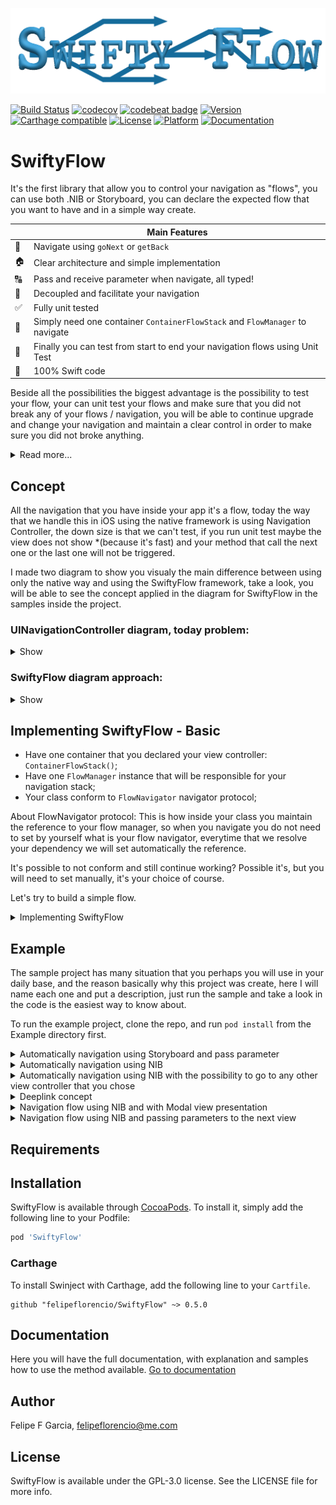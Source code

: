 ![SwiftyFlow](https://raw.githubusercontent.com/felipeflorencio/SwiftyFlow/master/screenshots/SwiftyFlow-Logo.png)

[![Build Status](https://travis-ci.com/felipeflorencio/SwiftyFlow.svg?branch=master)](https://travis-ci.com/felipeflorencio/SwiftyFlow)
[![codecov](https://codecov.io/gh/felipeflorencio/SwiftyFlow/branch/master/graph/badge.svg)](https://codecov.io/gh/felipeflorencio/SwiftyFlow)
[![codebeat badge](https://codebeat.co/badges/20415fbf-b83f-46a7-8b53-6cdf813efa12)](https://codebeat.co/projects/github-com-felipeflorencio-swiftyflow-master)
[![Version](https://img.shields.io/cocoapods/v/SwiftyFlow.svg?style=flat)](https://cocoapods.org/pods/SwiftyFlow)
[![Carthage compatible](https://img.shields.io/badge/Carthage-compatible-4BC51D.svg?style=flat)](https://github.com/Carthage/Carthage)
[![License](https://img.shields.io/cocoapods/l/SwiftyFlow.svg?style=flat)](https://cocoapods.org/pods/SwiftyFlow)
[![Platform](https://img.shields.io/cocoapods/p/SwiftyFlow.svg?style=flat)](https://cocoapods.org/pods/SwiftyFlow)
[![Documentation](https://felipeflorencio.github.io/SwiftyFlow/badge.svg?style=flat)](https://felipeflorencio.github.io/SwiftyFlow/)

# SwiftyFlow

It's the first library that allow you to control your navigation as "flows", you can use both .NIB or Storyboard, you can declare the expected flow that you want to have and in a simple way create.

|           | Main Features                                                                |
| --------- | ---------------------------------------------------------------------------- |
| &#128581; | Navigate using `goNext` or `getBack`                                         |
| &#127968; | Clear architecture and simple implementation                                 |
| &#128288; | Pass and receive parameter when navigate, all typed!                         |
| &#128273; | Decoupled and facilitate your navigation                                     |
| &#9989;   | Fully unit tested                                                            |
| &#128241; | Simply need one container `ContainerFlowStack` and `FlowManager` to navigate |
| &#128640; | Finally you can test from start to end your navigation flows using Unit Test |
| &#128175; | 100% Swift code                                                              |

Beside all the possibilities the biggest advantage is the possibility to test your flow, your can unit test your flows and make sure that you did not break any of your flows / navigation, you will be able to continue upgrade and change your navigation and maintain a clear control in order to make sure you did not broke anything.

<details>
<summary>Read more...</summary>
With Swifty Flow you can pass parameter to the next view controller that you are calling and you can instantiate this next view controller already injecting those values, beside this all the values that you pass are all typed, this make sure that any change you are in control and you can test this in your tests.

The navigation can happen in two ways one if you don't want to pass any parameter you can just declare your flow navigation, and the order that you declared will happen, just need to call `goNext()` or `getBack()` simple like this.

Or you can say at any moment where you want to go or make the navigation the way that you want, for this just need to say the type of your next view controller, only using the type of the class that you declared the library will resolve all for you.

Do you want to dismiss the hole flow in one click? You want to have a callback that your flow was closed? You want to know when your flow is finished loading? You want to pass any value back when finishing your flow?!?! It's all possible with this library without need to care about delegate, notification or any other pattern in order to acomplish this simple task :D :D .

</details>

## Concept

All the navigation that you have inside your app it's a flow, today the way that we handle this in iOS using the native framework is using Navigation Controller, the down size is that we can't test, if you run unit test maybe the view does not show \*(because it's fast) and your method that call the next one or the last one will not be triggered.

I made two diagram to show you visualy the main difference between using only the native way and using the SwiftyFlow framework, take a look, you will be able to see the concept applied in the diagram for SwiftyFlow in the samples inside the project.

### UINavigationController diagram, today problem:

<details>
<summary>Show</summary>
<div align="center">
<a href="https://raw.githubusercontent.com/felipeflorencio/SwiftyFlow/master/screenshots/UINavigationController_Concept_Diagram.png" target="_blank"><img src="https://raw.githubusercontent.com/felipeflorencio/SwiftyFlow/master/screenshots/UINavigationController_Concept_Diagram.png?raw=true" height="460px" width="400px" border="1"  alt="Diagram showing how Navigation Controller works"><div class="caption">Click to expand</div></a>
</div>
</details>

### SwiftyFlow diagram approach:

<details>
<summary>Show</summary>

<div align="center">
<a href="https://raw.githubusercontent.com/felipeflorencio/SwiftyFlow/master/screenshots/SwiftFlow_Concept_Diagram.png" target="_blank"><img src="https://raw.githubusercontent.com/felipeflorencio/SwiftyFlow/master/screenshots/SwiftFlow_Concept_Diagram.png?raw=true" height="518px" width="400px" border="1" alt="Diagram showing how SwiftyFlow works"><div class="caption">Click to expand</div></a>
</div>
</details>

## Implementing SwiftyFlow - Basic

- Have one container that you declared your view controller: `ContainerFlowStack()`;
- Have one `FlowManager` instance that will be responsible for your navigation stack;
- Your class conform to `FlowNavigator` navigator protocol;

About FlowNavigator protocol:
This is how inside your class you maintain the reference to your flow manager, so when you navigate you do not need to set by yourself what is your flow navigator, everytime that we resolve your dependency we will set automatically the reference.

It's possible to not conform and still continue working?
Possible it's, but you will need to set manually, it's your choice of course.

Let's try to build a simple flow.

<details>
<summary>Implementing SwiftyFlow</summary>

Create one class that will be your "container" it's the one that will have the declaration to all your View Controller that we will navigate:

```swift
import Foundation
import SwiftyFlow

class ContainerView {

    func setupStackNavigation(using containerStack: ContainerFlowStack) {

        containerStack.registerModule(for: ViewController.self) { () -> ViewController in
            return ViewController()
        }

        containerStack.registerModule(for: FirstViewController.self) { () -> FirstViewController in
            return FirstViewController()
        }

        containerStack.registerModule(for: SecondViewController.self) { () -> SecondViewController in
            return SecondViewController()
        }

        containerStack.registerModule(for: ThirdViewController.self) { () -> ThirdViewController in
            return ThirdViewController()
        }
    }
}
```

#### What's this container? Why I need to register?

> This container is the place that we declare all the types that we want to have in this **_Flow Manager_** that we will use to navigate.

> Another important part here is that we are just declaring the types, we are for now just registering the classes that latter we will use, we do not instantiate this classes while we are declaring, only when we start the navigation and we request the **type** that our framework will ask if we have that type declared, if yes, will go to your container look for the registration and **_resolve_** the instance and return to be shown.

Inside your class, the one that you want to start your navigation flow you need to create your flow manager.

Imagine that we have a class called `AppInitialViewController` and inside this class I will create a method that will create our stack and set to our `FlowManager` which container to use.

```swift
func createOurNavigation() {
	let navigationStack = ContainerFlowStack()
    ContainerView().setupStackNavigation(using: navigationStack)

    FlowManager(root: FirstViewController.self, container: navigationStack)
}
```

One important information to know about is, how our flow manager knows that we are using Storyboard or NIB files?

When we are create our `FlowManager` by default will be created specting that our navigation will have NIB files as View Controller, if you want to use a Storyboard then you need to specify like this:

```swift
FlowManager(root: AutomaticallyInitialViewController.self,
			container: navigationStack,
			setupInstance: .storyboard("AutomaticallyNavigationFlow"))
```

- We say that we want to have this flow using storyboard and we say the name of the Storyboard.

Let's dig into and understand the "why's".

> If you pay attention actually you do not need to have that class called `ContainerView`, I just added to not have all those declaration in one place, what we need is to have one `ContainerFlowStack` and declare all our dependencies there, if you want you can make the "shortcut format":

```swift
let navigationStack = ContainerFlowStack { container in
            container.registerModule(for: SecondViewController.self, resolve: { () -> SecondViewController in
                return SecondViewController()
            })
        }

FlowManager(root: FirstViewController.self, container: navigationStack)
```

It's the same as before, but the thing is that imagine declare all those class's inside this closure, will be to much, but, it's possible ;) .

Pretty much this regarding the configurantion it self, now you are able to start.

To start you just need to call the `start()` method from your flow manager, you can set a class variable and call latter or just call direct from your flow manager as soon you instantiate, for example:

1. Call direct from the instance:

```swift
FlowManager(root: FirstViewController.self, container: navigationStack).start()

```

This will just start your navigation flow.

2. Start latter, just set the flow manager to some variable and call latter:

```swift
flowManagerVariable = FlowManager(root: FirstViewController.self, container: navigationStack)


flowManagerVariable.start()
```

Regarding start / create this is all, now regarding the navigation the simple on you will have to use basically 3 methods.

1. To navigate to the next screen using the "automatically navigation" just use the method `goNext()` to go to next screen, will follow the order that you declared in your container;

2. Go back it's the same, just call `getBack()` and will get back to the previous screen;

3. Close the flow just call at any time `dismissFlowController()`.

That's it's all, with this setup you can easily navigate.

Of course this is not even the more important, in the samples you will see many other methods that can provide even more power, like pass parameters, go to any other screen that you declared inside you container.

The most important actually it's, you can test, you can test this flow exactly way that you declared, so you can make sure that your flow it's still valid and working using unit test!

</details>

## Example

The sample project has many situation that you perhaps you will use in your daily base, and the reason basically why this project was create, here I will name each one and put a description, just run the sample and take a look in the code is the easiest way to know about.

To run the example project, clone the repo, and run `pod install` from the Example directory first.

<details>
<summary>Automatically navigation using Storyboard and pass parameter</summary>

First, what does mean have "automatically" navigation?
This mean that the order that you declared your view controllers, when you call `goNext()` and `getBack()` you will not need to specify to where.

Features in this sample:
Automatically navigation using View Controller that have View inside Storyboard.
Pass parameter from one View Controller to another View controller using the framework.

1. The navigation will use the automatically way, that use 2 methods:
1. `goNext()`
1. `getBack()`

1. To pass parameter's when using storyboard you have a little different approach, let's understand the problem:
   When you instantiate using the storyboard, what actually happen is you Storyboard that actually instantiate you instance, your view controller class.
   Because this, is not possible (until the last apple update from WWDC 2019) to pass any parameter in the initialiser, the only solution is after you have the instance you pass using method injection, variable injection.

But this is not the end, what we did in order to be able to test is, you still send when call go to the next one, specify the parameters and in your instance you "listen" to the parameter, let's see.

First, you will need to use a different method to call you next view, you will use:

```swift
navigationFlow?.goNextWith(screen: AutomaticallyFirstViewController.self, parameters: { ("Felipe", 3123.232, "Florencio", 31) })
```

- We need to specify where we want to go, which screen;
- The parameters are typed, this means that on the other side you will need to specify the type the same way that you are sending, this is one important part for the test, make sure what you are sending is being receiving the same way.

> Parameters: We are using tuple, as in generic's we need to have a type, so you can just send a tuple, that has a type that swift understand and inside declare the other values, can be just 1 item, one custom object anything.

In the class that you called, in our scenario was `AutomaticallyFirstViewController.self` you will need to implement the method that will receive.

What I did was create a method that is being called on my `func viewWillAppear(_ animated: Bool)` method that will listen, the method that will listen will be like this:

```swift
func requestData() {
        navigationFlow?.dataFromPreviousController(data: { (arguments: (String, Double, String, Int)) in
            let (first, second, third, fourth) = arguments
            debugPrint("First parameter: \(first) - Storyboard Automatically Navigation")
            debugPrint("Second parameter: \(second) - Storyboard Automatically Navigation")
            debugPrint("Third parameter: \(third) - Storyboard Automatically Navigation")
            debugPrint("Fourth parameter: \(fourth) - Storyboard Automatically Navigation")
        })
    }
```

As you can see, `dataFromPreviousController(` it's a closure, that receive a "type", the types need to be the same that we are sending on the previous screen, even the same order.

These are the main features from this sample flow, take a look into the code.

---

</details>

<details>
<summary>Automatically navigation using NIB</summary>

This is pretty much follow the same as when use the storyboard, but the difference here is that you are using NIB's and you are using the instances that will be generated.

Features in this sample:
Automatically navigation using NIB's.

> It's mandatory for the NIB have the same name as your view controller class, as when both have the same name iOS knows how to instantiate.

- Important to know here is, when you use this method, the instance that we will use is the one that you registered into the container, for example:

```swift
containerStack.registerModule(for: AutomaticallyFirstViewController.self) { () -> AutomaticallyFirstViewController in
            return AutomaticallyFirstViewController()
        }
```

When our flow manager request for the class `AutomaticallyFirstViewController` he will came to this registration and get this object / instance, if you want you can instantiate by your self, set some value using some method or even variable and return, for example:

```swift
containerStack.registerModule(for: AutomaticallyFirstViewController.self) { () -> AutomaticallyFirstViewController in
			var viewController = AutomaticallyFirstViewController()
			viewController.myVariable = "Test Data"
			viewController.myMethod("With some data")
            return viewController
        }
```

This will work's fine too, when you use NIB's I see more advantages because you have better ways of instantiate your object, in this way you can fulfil your instance with any need before you actually show, in the sample using NIB passing parameter you will see even more advantages.

1. The navigation will use the automatically way, that use 2 methods:
1. `goNext()`
1. `getBack()`

---

</details>

<details>
<summary>Automatically navigation using NIB with the possibility to go to any other view controller that you chose</summary>

This format follows the same as **Automatically navigation using NIB** but with the difference here that we are using other method to go to any view controller that we declared inside our `Container`, so we still can use the `goNext()` but we are using another one that is called `goNext(screen: ViewController.self)`.

For example, we have in this sample from `GoAnywhereFirstViewController` to `GoAnywhereSeventhViewController` the only thing that we need to do is from this flow manager use this method `goNext` specifying the type that will resolve automatically.

Example:

```swift
navigationFlow?.goNext(screen: GoAnywhereSeventhViewController.self)
```

---

</details>

<details>
<summary>Deeplink concept</summary>

This is basically an "idea" of the advantage of use this framework, deeplink sometimes it's used in order to receive some data that will redirect us to some screen / view inside the app, we do need to know where of course, and there's many ways of doing this, here I will present how you can use the framework to facilitate this.

- Example: You need to have a logic that, when we receive a deeplink user click we send some parameter, I will use as sample that your passing as parameter where you want to go, the name of the controller, and we will need to generate a new Flow Manager using the root of the navigation controller using the type.

- Another requirement is, you want to when this new "flow" that will be generate automatically when user finishes this flow you want to send back some value, like a _boolean_ that you can evaluate in your callback to know that user finished.

> \*You can use anything as parameter, as soon you have a object that receive this and "translate" to the view type that you want to initiate it's ok

Sample:

```swift
// MARK: - Create your flow dinamicaly
    private func createYourNewFlow(for view: UIViewController.Type) {

        guard let navigationStack = self.navigationFlow?.container() else { return }

        FlowManager(root: view,
                    container: navigationStack)
            .dismissedFlowWith { [weak self] closeAll in

            // Using this parameter for the situation that we want to dismiss both navigation from the top one
            if (closeAll as? Bool) == true {
                self?.navigationFlow?.dismissFlowController()
            }
        }.start()
    }
```

1. As for us know where to go we need to know any `UIViewController` type, that's why we are receiving this as parameter in this method.
2. It's mandatory for you have container where you declared all your possible view controllers that you will be able to go.
3. Create you `FlowManager`.
4. Implement the method `dismissedFlowWith` that have as parameter one closure that receive `Any` as type, you just need to check the type if you want or just if receive any value.
5. In this scenario I'm using the dismiss callback to close the flow, but you can close by yourself at the end, but as we want to validate the callback it's indicate to finish here, we finish using: `self?.navigationFlow?.dismissFlowController()`

How to finish you flow passing some call back?
It the `DeeplinkFirstViewController` we the dismiss method passing as parameter a **boolean** value:

```swift
navigationFlow?.dismissFlowController().finishFlowWith(parameter: true)
```

Other method that you will see being used in this flow to get back beside the `getBack()` or the `dismissFlowController()` it self is:

```swift
navigationFlow?.getBack(pop: .popToRoot(animated: true))
```

This method as the name suggest we just get back to the root of this navigation controller saying if we want to do this animated or not.

---

</details>

<details>
<summary>Navigation flow using NIB and with Modal view presentation</summary>

This navigation there's no difference regarding the navigation itself, the goal here is how I can open a new view using the `modal` format.

For this we have two ways of doing, both we will use a different method to show as modal, we use the method `.goNextAsModal()`, following the principle of automatic navigation, if I do not specify to which screen I want to go, we will look which screen is the next in the stack and will resolve automatically.

Going to `AutomaticallyThirdModalViewController` you will see the implementation as following:

```swift
navigationFlow?.goNextAsModal().dismissedModal(callback: { [unowned self] in
            debugPrint("Finished close modal view")
            self.getSomeDataFromClosedModal()
        })
```

- What we have here is another helper method, that is not mandatory but we used, it's `dismissModal` that is an callback when we dismiss our modal, in case that we want to know that was closed to do something, in this scenario we created a method that will get the reference to this modal view and see the parameters inside that instance:

```swift
private func getSomeDataFromClosedModal() {
        let modalViewController = self.navigationFlow?.container()?.getModuleIfHasInstance(for: AutomaticallyFourthModalViewController.self)
        // Getting from variable
        if let fromVariable = modalViewController?.someData {
            debugPrint("Getting data from modal as variable: \(fromVariable)")
        }
        // Getting from function
        if let fromFunction = modalViewController?.modalViewSampleData() {
            debugPrint("Getting data from modal as function: \(fromFunction)")
        }
    }
```

If you pay attention we have some important thing to analize here, everytime that we close any modal view, or even get back, navigation controller will always _destroy_ that object reference, so how we can still have the reference to this object that was close?

On this container, when I registered I said that I want to this object as soon was instantiate have an **_strong_** reference, this means that when we navigate back we will not destroy the reference.
The only moment that will be destroid is when we completely close our `FlowManager`.

How we register as strong:

```swift
containerStack.registerModule(for: AutomaticallyFourthModalViewController.self) { () -> AutomaticallyFourthModalViewController in
            return AutomaticallyFourthModalViewController()
        }.inScope(scope: .strong)
```

We are using the method `.inScope(scope: .strong)` that will say to our framework after instantiate do not nullify the reference to this object, and here you need to pay attention, the normal behavior that we have is when get back and go next again, we have a new instance, in this scenario will use the same instance, so, you need to pay attention.

Getting back to `getSomeDataFromClosedModal` how do we access our instance? For this we have in our flow manager the access to our **_container_**, and inside we have a method to get the object instance it's: `.getModuleIfHasInstance(for: AutomaticallyFourthModalViewController.self)`, passing the type of the instance that we want to check, if exist will return.

To dismiss the presented modal view we need to use another method, as the dismiss when presented as modal it's different, for this we use the method inside the modal view controller `navigationFlow?.getBack(pop: .modal(animated: true))`, passing the type that is **_modal_** and if will be animated or not will dismiss.

---

</details>

<details>
<summary>Navigation flow using NIB and passing parameters to the next view</summary>

Here we will follow the same principles used for a navigation using NIB files, but with the possibilitie to send parameter to the next view that we are calling.

For this we need to change how we register our view inside our **_Container_**, because we will need to say which parameter we are expecting, and for this the parameter are **typed** this mean that the type that I say that i'm expecting will need to be that one otherwise will not resolve.

Go to the class `ParameterNavigationContainer` where we register the class to this module, this is one sample:

```swift
containerStack.registerModuleWithParameter(for: ParameterInitialViewController.self) { (arguments: (String, Double, String, Int)) -> ParameterInitialViewController? in

            let (first, second, third, fourth) = arguments

            let initialViewController = ParameterInitialViewController()
            initialViewController.setParameters(first: first, second, third, fourth)

            return initialViewController
        }
```

1. First we need to register using another method, we need to use `.registerModuleWithParameter(for:`, and we have as parameter an closure that will receive the arguments, and for this we need to specify what we will receive.
2. In our scenario we will instantiate the `ParameterInitialViewController()`, and will set the parameters that we are receiving, after this we return the instance that we want to be resolved when we call this.

Now let's see how we call this class, as this change, I will show two possibilities, one is the when create our `FlowManager` that we need to specify the first view controller that will be show, and for this should be possible to pass any argument / parameter that we want.

1. FlowManager setting the parameter to the root view;

```swift
FlowManager(root: ParameterInitialViewController.self, container: container.setup(), parameters: {
                    return (("Felipe", 3123.232, "Florencio", 31))
        })
```

- As you can see we are specifying the same type and order that we spect to be resolved, so, as in our container we described that we are specting one tuple with this pattern `(String, Double, String, Int)` will be resolved with success.

2. Calling the navigation method to go next passing any argument.
3. First the sample of the registration:

```swift
containerStack.registerModuleWithParameter(for: ParameterFirstViewController.self) { (arguments: (String, Int)) -> ParameterFirstViewController? in
          let (first, second) = arguments

          let firstViewController = ParameterFirstViewController()
          firstViewController.setParameters(first: first, second)

          return firstViewController
      }
```

Now inside the `ParameterInitialViewController` we have the method that call `ParameterFirstViewController` this way:

```swift
navigationFlow?.goNextWith(screen: ParameterFirstViewController.self, parameters: { () -> ((String, Int)) in
            return ("Felipe Garcia", 232)
        })
```

3. As you can see we use the method `goNextWith` that need to know the type of the screen that we want to go and a closure that expect back the parameter that will send to the register to be resolved.

---

</details>

## Requirements

## Installation

SwiftyFlow is available through [CocoaPods](https://cocoapods.org). To install
it, simply add the following line to your Podfile:

```ruby
pod 'SwiftyFlow'
```

### Carthage

To install Swinject with Carthage, add the following line to your `Cartfile`.

```
github "felipeflorencio/SwiftyFlow" ~> 0.5.0
```

## Documentation

Here you will have the full documentation, with explanation and samples how to use the method available.
<a href="https://felipeflorencio.github.io/SwiftyFlow/" target="_blank">Go to documentation</a>

## Author

Felipe F Garcia, felipeflorencio@me.com

## License

SwiftyFlow is available under the GPL-3.0 license. See the LICENSE file for more info.

